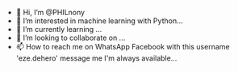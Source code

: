- 👋 Hi, I’m @PHILnony
- 👀 I’m interested in machine learning with Python...
- 🌱 I’m currently learning ...
- 💞️ I’m looking to collaborate on ...
- 📫 How to reach me on WhatsApp Facebook with this username 'eze.dehero' message me I'm always available...

<!---
PHILnony/PHILnony is a ✨ special ✨ repository because its `README.md` (this file) appears on your GitHub profile.
You can click the Preview link to take a look at your changes.
--->

